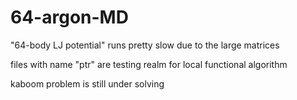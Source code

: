 # 64-argon-MD
"64-body LJ potential" runs pretty slow due to the large matrices

files with name "ptr" are testing realm for local functional algorithm

kaboom problem is still under solving
